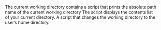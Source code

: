The current working directory contains a script that prints the absolute path name of the current working directory
The script displays the contents list of your current directory.
A script that changes the working directory to the user’s home directory.
